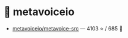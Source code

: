 # 👤 metavoiceio

- [metavoiceio/metavoice-src](https://github.com/metavoiceio/metavoice-src) — 4103 ⭐️ / 685 🍴

